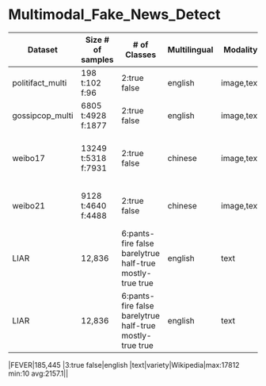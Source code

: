 # Multimodal_Fake_News_Detect


| Dataset                 | Size # of samples       | # of Classes        | Multilingual            |Modality      |   Data Category       |  Source   |Sentence_length|other|
|-----------------------|--------------| --------------|-------------------------------------------|-------------------------|-------------------------|-------------------------|-------------------------|------------------|
|politifact_multi|198  t:102 f:96 |2:true false|english |image,text|political|FakeNewsNet|max:17812 min:10 avg:2157.1||
|gossipcop_multi|6805  t:4928 f:1877 |2:true false|english |image,text|political|FakeNewsNet|max:18267 min:5 avg:727.1||
|weibo17|13249  t:5318 f:7931 |2:true false|chinese |image,text|weibo|verity|max:40 min:1 avg:2.4|test:2436 train:10813 max:31 min:1 avg:2.6|
|weibo21|9128  t:4640 f:4488 |2:true false|chinese |image,text|weibo|verity|max:219 min:1 avg:2.3|comments max:578 min:0 avg:5.7|
|LIAR|12,836 |6:pants-fire false barelytrue half-true mostly-true true|english |text|political|FakeNewsNet|max:66 min:2 avg:17.9| train：10,269 val：1,284 test:1,283|
|LIAR|12,836 |6:pants-fire false barelytrue half-true mostly-true true|english |text|political|FakeNewsNet|max:66 min:2 avg:17.9| train：10,269 val：1,284 test:1,283|

|FEVER|185,445  |3:true false|english |text|variety|Wikipedia|max:17812 min:10 avg:2157.1||

